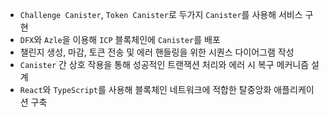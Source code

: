 - `Challenge Canister`, `Token Canister`로 두가지 `Canister`를 사용해 서비스 구현
- `DFX`와 `Azle`을 이용해 `ICP` 블록체인에 `Canister`를 배포
- 챌린지 생성, 마감, 토큰 전송 및 에러 핸들링을 위한 시퀀스 다이어그램 작성
- `Canister` 간 상호 작용을 통해 성공적인 트랜잭션 처리와 에러 시 복구 메커니즘 설계
- `React`와 `TypeScript`를 사용해 블록체인 네트워크에 적합한 탈중앙화 애플리케이션 구축